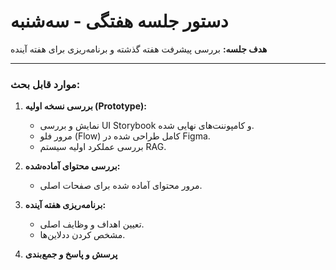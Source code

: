 # دستور جلسه هفتگی - سه‌شنبه

**هدف جلسه:** بررسی پیشرفت هفته گذشته و برنامه‌ریزی برای هفته آینده

---

### موارد قابل بحث:

1.  **بررسی نسخه اولیه (Prototype):**
    *   نمایش و بررسی UI Storybook و کامپوننت‌های نهایی شده.
    *   مرور فلو (Flow) کامل طراحی شده در Figma.
    *   بررسی عملکرد اولیه سیستم RAG.

2.  **بررسی محتوای آماده‌شده:**
    *   مرور محتوای آماده شده برای صفحات اصلی.

3.  **برنامه‌ریزی هفته آینده:**
    *   تعیین اهداف و وظایف اصلی.
    *   مشخص کردن ددلاین‌ها.

4.  **پرسش و پاسخ و جمع‌بندی**

